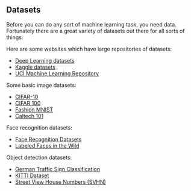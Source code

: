## Datasets

Before you can do any sort of machine learning task, you need data. Fortunately there are a great variety of datasets out there for all sorts of things.

Here are some websites which have large repositories of datasets:

- [Deep Learning datasets](http://deeplearning.net/datasets/)
- [Kaggle datasets](https://www.kaggle.com/datasets)
- [UCI Machine Learning Repository](https://archive.ics.uci.edu/ml/index.php)

Some basic image datasets:

- [CIFAR-10](https://www.cs.toronto.edu/~kriz/cifar.html)
- [CIFAR 100](https://www.cs.toronto.edu/~kriz/cifar.html)
- [Fashion MNIST](https://github.com/zalandoresearch/fashion-mnist)
- [Caltech 101](http://www.vision.caltech.edu/Image_Datasets/Caltech101)

Face recognition datasets:

- [Face Recognition Datasets](http://www.face-rec.org/databases)
- [Labeled Faces in the Wild](http://vis-www.cs.umass.edu/lfw/)

Object detection datasets:

- [German Traffic Sign Classification](http://benchmark.ini.rub.de/?section=gtsrb&subsection=dataset)
- [KITTI Dataset](http://www.cvlibs.net/datasets/kitti)
- [Street View House Numbers (SVHN)](http://ufldl.stanford.edu/housenumbers)
